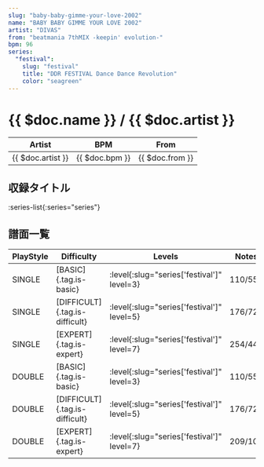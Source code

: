 ```yaml
---
slug: "baby-baby-gimme-your-love-2002"
name: "BABY BABY GIMME YOUR LOVE 2002"
artist: "DIVAS"
from: "beatmania 7thMIX -keepin' evolution-"
bpm: 96
series:
  "festival":
    slug: "festival"
    title: "DDR FESTIVAL Dance Dance Revolution"
    color: "seagreen"
---
```


# {{ $doc.name }} / {{ $doc.artist }}

|Artist|BPM|From|
|------|---|----|
|{{ $doc.artist }}|{{ $doc.bpm }}|{{ $doc.from }}|

## 収録タイトル

:series-list{:series="series"}

## 譜面一覧

|PlayStyle|Difficulty|Levels|Notes|Movie|
|---------|----------|------|-----|-----|
|SINGLE|[BASIC]{.tag.is-basic}|:level{:slug="series['festival']" level=3}|110/55||
|SINGLE|[DIFFICULT]{.tag.is-difficult}|:level{:slug="series['festival']" level=5}|176/72||
|SINGLE|[EXPERT]{.tag.is-expert}|:level{:slug="series['festival']" level=7}|254/44||
|DOUBLE|[BASIC]{.tag.is-basic}|:level{:slug="series['festival']" level=3}|110/55||
|DOUBLE|[DIFFICULT]{.tag.is-difficult}|:level{:slug="series['festival']" level=5}|176/72||
|DOUBLE|[EXPERT]{.tag.is-expert}|:level{:slug="series['festival']" level=7}|209/102||
